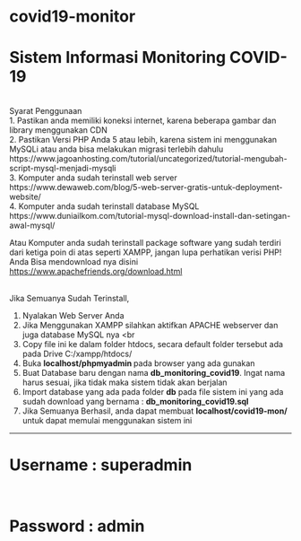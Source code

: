 # covid19-monitor

<h1>Sistem Informasi Monitoring COVID-19</h1>
<br>
Syarat Penggunaan <br>
1. Pastikan anda memiliki koneksi internet, karena beberapa gambar dan library menggunakan CDN <br>
2. Pastikan Versi PHP Anda 5 atau lebih, karena sistem ini menggunakan MySQLi atau anda bisa melakukan migrasi terlebih dahulu <br>
   https://www.jagoanhosting.com/tutorial/uncategorized/tutorial-mengubah-script-mysql-menjadi-mysqli <br>
3. Komputer anda sudah terinstall web server <br>
  https://www.dewaweb.com/blog/5-web-server-gratis-untuk-deployment-website/ <br>
4. Komputer anda sudah terinstall database MySQL <br>
  https://www.duniailkom.com/tutorial-mysql-download-install-dan-setingan-awal-mysql/ <br>

Atau Komputer anda sudah terinstall package software yang sudah terdiri dari ketiga poin di atas seperti XAMPP, jangan lupa perhatikan verisi PHP! Anda Bisa mendownload nya disini <br>
https://www.apachefriends.org/download.html <br><br>

Jika Semuanya Sudah Terinstall,
1. Nyalakan Web Server Anda <br>
2. Jika Menggunakan XAMPP silahkan aktifkan APACHE webserver dan juga database MySQL nya <br
3. Copy file ini ke dalam folder htdocs, secara default folder tersebut ada pada Drive C:/xampp/htdocs/ <br>
4. Buka <b> localhost/phpmyadmin </b> pada browser yang ada gunakan <br>
5. Buat Database baru dengan nama <b>db_monitoring_covid19</b>. Ingat nama harus sesuai, jika tidak maka sistem tidak akan berjalan <br>
6. Import database yang ada pada folder <b>db</b> pada file sistem ini yang ada sudah download yang bernama : <b>db_monitoring_covid19.sql</b>
7. Jika Semuanya Berhasil, anda dapat membuat <b>localhost/covid19-mon/</b> untuk dapat memulai menggunakan sistem ini

<hr>
<h1>Username  : superadmin</h1><br>
<h1>Password  : admin</h1>
